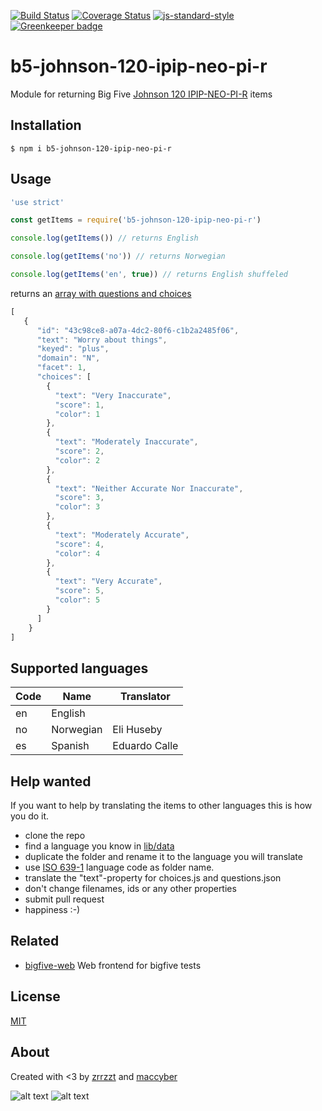 [![Build Status](https://travis-ci.org/Alheimsins/b5-johnson-120-ipip-neo-pi-r.svg?branch=master)](https://travis-ci.org/Alheimsins/b5-johnson-120-ipip-neo-pi-r)
[![Coverage Status](https://coveralls.io/repos/Alheimsins/b5-johnson-120-ipip-neo-pi-r/badge.svg?branch=master&service=github)](https://coveralls.io/github/Alheimsins/b5-johnson-120-ipip-neo-pi-r?branch=master)
[![js-standard-style](https://img.shields.io/badge/code%20style-standard-brightgreen.svg?style=flat)](https://github.com/feross/standard)
[![Greenkeeper badge](https://badges.greenkeeper.io/Alheimsins/b5-johnson-120-ipip-neo-pi-r.svg)](https://greenkeeper.io/)

# b5-johnson-120-ipip-neo-pi-r

Module for returning Big Five [Johnson 120 IPIP-NEO-PI-R](http://ipip.ori.org/30FacetNEO-PI-RItems.htm) items

## Installation

```
$ npm i b5-johnson-120-ipip-neo-pi-r
```

## Usage

```JavaScript
'use strict'

const getItems = require('b5-johnson-120-ipip-neo-pi-r')

console.log(getItems()) // returns English

console.log(getItems('no')) // returns Norwegian

console.log(getItems('en', true)) // returns English shuffeled
```

returns an [array with questions and choices](examples/items-en.json)

```JavaScript
[
   {
      "id": "43c98ce8-a07a-4dc2-80f6-c1b2a2485f06",
      "text": "Worry about things",
      "keyed": "plus",
      "domain": "N",
      "facet": 1,
      "choices": [
        {
          "text": "Very Inaccurate",
          "score": 1,
          "color": 1
        },
        {
          "text": "Moderately Inaccurate",
          "score": 2,
          "color": 2
        },
        {
          "text": "Neither Accurate Nor Inaccurate",
          "score": 3,
          "color": 3
        },
        {
          "text": "Moderately Accurate",
          "score": 4,
          "color": 4
        },
        {
          "text": "Very Accurate",
          "score": 5,
          "color": 5
        }
      ]
    }
]
```

## Supported languages

| Code | Name      | Translator |
| ---- | --------- | ---------- |
| en   | English   |            |
| no   | Norwegian | Eli Huseby |
| es   | Spanish   | Eduardo Calle |

## Help wanted

If you want to help by translating the items to other languages this is how you do it.

- clone the repo
- find a language you know in [lib/data](lib/data)
- duplicate the folder and rename it to the language you will translate
- use [ISO 639-1](https://en.wikipedia.org/wiki/List_of_ISO_639-1_codes) language code as folder name.
- translate the "text"-property for choices.js and questions.json
- don't change filenames, ids or any other properties
- submit pull request
- happiness :-)

## Related

- [bigfive-web](https://github.com/maccyber/bigfive-web) Web frontend for bigfive tests

## License

[MIT](LICENSE)

## About

Created with <3 by [zrrzzt](https://github.com/zrrrzzt) and [maccyber](https://github.com/maccyber)

![alt text](https://robots.kebabstudios.party/zrrrzzt.png "Robohash image of zrrrzzt") 
![alt text](https://robots.kebabstudios.party/maccyber.png "Robohash image of maccyber")

